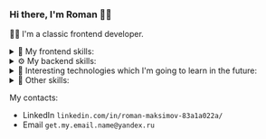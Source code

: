 ### Hi there, I'm Roman 👋🏻

👨‍💻 I'm a classic frontend developer.<br/>
<details>
  <summary>
     🌈 My frontend skills:
  </summary>
  <br/>
  <div>
    <img src="https://img.shields.io/badge/HTML5-F16529?style=for-the-badge&logo=html5&logoColor=white" />
    <img src="https://img.shields.io/badge/CSS3-1572B6?style=for-the-badge&logo=css3&logoColor=white" />
    <img src="https://img.shields.io/badge/JavaScript-F7DF1E?style=for-the-badge&logo=javascript&logoColor=black" />
    <img src="https://img.shields.io/badge/React-20232A?style=for-the-badge&logo=react&logoColor=61DAFB" />
    <img src="https://img.shields.io/badge/Redux-7248b5?style=for-the-badge&logo=redux&logoColor=white" />
    <img src="https://img.shields.io/badge/ReduxSaga-gray?style=for-the-badge&logo=reduxsaga&logoColor=7ecc61" />
    <img src="https://img.shields.io/badge/MobX-d45819?style=for-the-badge&logo=mobx&logoColor=white" />
    <img src="https://img.shields.io/badge/TypeScript-007ACC?style=for-the-badge&logo=typescript&logoColor=white" />
    <img src="https://img.shields.io/badge/Gulp-dc4a4d?style=for-the-badge&logo=gulp&logoColor=white" />
    <img src="https://img.shields.io/badge/Webpack-1a72b6?style=for-the-badge&logo=webpack&logoColor=white" />
    <img src="https://img.shields.io/badge/Storybook-f1447e?style=for-the-badge&logo=storybook&logoColor=white" />
    <img src="https://img.shields.io/badge/Jest-913e56?style=for-the-badge&logo=jest&logoColor=white" />
    <br/>write about: antdesign, lodash, immutable (no icon), cssmodules, reactquery, eslint, i18next, SSR (no icon), sass, less, redux-toolkit (no icon),
    graphql, lerna, canvas (no icon), 
  </div>
</details>

<details>
  <summary>
     ⚙️ My backend skills:
  </summary>
  <br/>
  <div>
    <img src="https://img.shields.io/badge/Node.js-43853D?style=for-the-badge&logo=node.js&logoColor=white" />
    <img src="https://img.shields.io/badge/Express.js-gray?style=for-the-badge&logo=express&logoColor=88bc3c" />
    <img src="https://img.shields.io/badge/Prisma-white?style=for-the-badge&logo=prisma&logoColor=0c3047" />
    <br/> write about: nodemon
  </div>
</details>

<details>
  <summary>
     🔮 Interesting technologies which I'm going to learn in the future: 
  </summary>
  <br/>
  <div>
    <img src="https://img.shields.io/badge/Next.js-white?style=for-the-badge&logo=nextdotjs&logoColor=black" />
    <img src="https://img.shields.io/badge/Nest.js-white?style=for-the-badge&logo=nestjs&logoColor=d5214b" />
    <img src="https://img.shields.io/badge/Vite-white?style=for-the-badge&logo=vite&logoColor=f2ce30" />
    <br/>write about: docker, postgresql, mongodb, sqlite, elasticsearch, 
  </div>
</details>

<details>
 <summary>
     📙 Other skills:
  </summary>
  <br/>
  <div>
    <img src="https://img.shields.io/badge/Photoshop-011c33?style=for-the-badge&logo=adobephotoshop&logoColor=2fa0f2" />
    <img src="https://img.shields.io/badge/Figma-1c1c1c?style=for-the-badge&logo=figma&logoColor=white" />
    <img src="https://img.shields.io/badge/Jira-247cf2?style=for-the-badge&logo=jira&logoColor=white" />
    <img src="https://img.shields.io/badge/Git-e44c31?style=for-the-badge&logo=git&logoColor=white" />
    <br/>
    <b>English level: Intermediate</b>
  </div>
</details>

My contacts:
 - LinkedIn `linkedin.com/in/roman-maksimov-83a1a022a/`
 - Email `get.my.email.name@yandex.ru`
